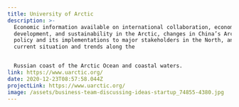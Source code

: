 ```yaml
---
title: University of Arctic
description: >-
  Economic information available on international collaboration, economic
  development, and sustainability in the Arctic, changes in China’s Arctic
  policy and its implementations to major stakeholders in the North, and the
  current situation and trends along the


  Russian coast of the Arctic Ocean and coastal waters.
link: https://www.uarctic.org/
date: 2020-12-23T08:57:58.044Z
projectLink: https://www.uarctic.org/
image: /assets/business-team-discussing-ideas-startup_74855-4380.jpg
---
```

